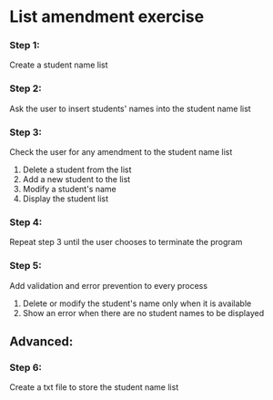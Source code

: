 # List amendment exercise

### Step 1:
Create a student name list

### Step 2: 
Ask the user to insert students' names into the student name list

### Step 3: 
Check the user for any amendment to the student name list
1) Delete a student from the list
2) Add a new student to the list
3) Modify a student's name
4) Display the student list

### Step 4:
Repeat step 3 until the user chooses to terminate the program

### Step 5:
Add validation and error prevention to every process
1) Delete or modify the student's name only when it is available
2) Show an error when there are no student names to be displayed

## Advanced:
### Step 6: 
Create a txt file to store the student name list
